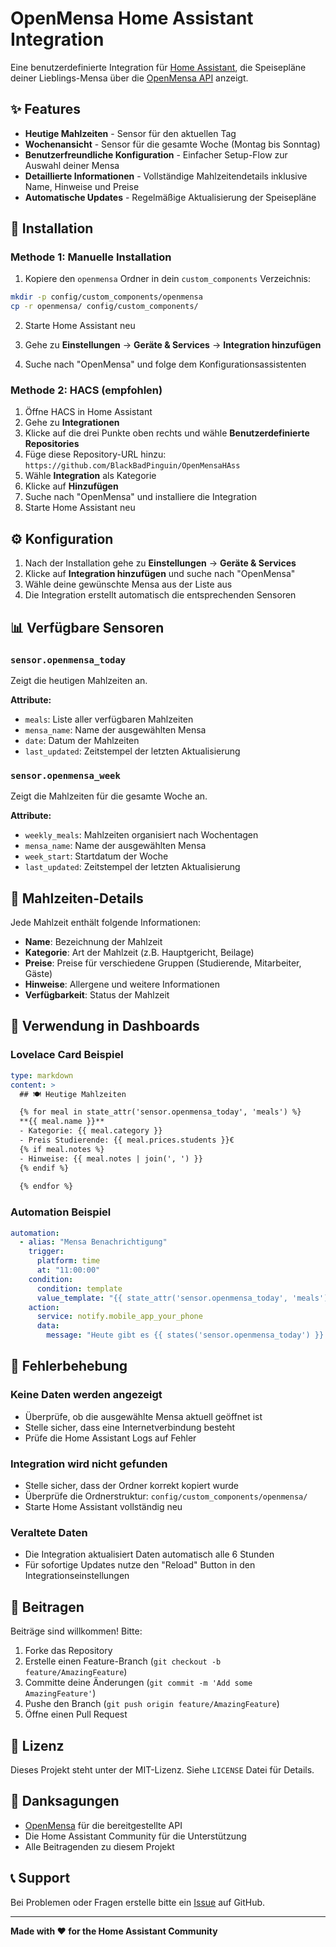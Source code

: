 # OpenMensa Home Assistant Integration

Eine benutzerdefinierte Integration für [Home Assistant](https://www.home-assistant.io/), die Speisepläne deiner Lieblings-Mensa über die [OpenMensa API](https://openmensa.org/) anzeigt.

## ✨ Features

- **Heutige Mahlzeiten** - Sensor für den aktuellen Tag
- **Wochenansicht** - Sensor für die gesamte Woche (Montag bis Sonntag)
- **Benutzerfreundliche Konfiguration** - Einfacher Setup-Flow zur Auswahl deiner Mensa
- **Detaillierte Informationen** - Vollständige Mahlzeitendetails inklusive Name, Hinweise und Preise
- **Automatische Updates** - Regelmäßige Aktualisierung der Speisepläne

## 🚀 Installation

### Methode 1: Manuelle Installation

1. Kopiere den `openmensa` Ordner in dein `custom_components` Verzeichnis:

```bash
mkdir -p config/custom_components/openmensa
cp -r openmensa/ config/custom_components/
```

2. Starte Home Assistant neu

3. Gehe zu **Einstellungen** → **Geräte & Services** → **Integration hinzufügen**

4. Suche nach "OpenMensa" und folge dem Konfigurationsassistenten

### Methode 2: HACS (empfohlen)

1. Öffne HACS in Home Assistant
2. Gehe zu **Integrationen**
3. Klicke auf die drei Punkte oben rechts und wähle **Benutzerdefinierte Repositories**
4. Füge diese Repository-URL hinzu: `https://github.com/BlackBadPinguin/OpenMensaHAss`
5. Wähle **Integration** als Kategorie
6. Klicke auf **Hinzufügen**
7. Suche nach "OpenMensa" und installiere die Integration
8. Starte Home Assistant neu

## ⚙️ Konfiguration

1. Nach der Installation gehe zu **Einstellungen** → **Geräte & Services**
2. Klicke auf **Integration hinzufügen** und suche nach "OpenMensa"
3. Wähle deine gewünschte Mensa aus der Liste aus
4. Die Integration erstellt automatisch die entsprechenden Sensoren

## 📊 Verfügbare Sensoren

### `sensor.openmensa_today`
Zeigt die heutigen Mahlzeiten an.

**Attribute:**
- `meals`: Liste aller verfügbaren Mahlzeiten
- `mensa_name`: Name der ausgewählten Mensa
- `date`: Datum der Mahlzeiten
- `last_updated`: Zeitstempel der letzten Aktualisierung

### `sensor.openmensa_week`
Zeigt die Mahlzeiten für die gesamte Woche an.

**Attribute:**
- `weekly_meals`: Mahlzeiten organisiert nach Wochentagen
- `mensa_name`: Name der ausgewählten Mensa
- `week_start`: Startdatum der Woche
- `last_updated`: Zeitstempel der letzten Aktualisierung

## 🔧 Mahlzeiten-Details

Jede Mahlzeit enthält folgende Informationen:
- **Name**: Bezeichnung der Mahlzeit
- **Kategorie**: Art der Mahlzeit (z.B. Hauptgericht, Beilage)
- **Preise**: Preise für verschiedene Gruppen (Studierende, Mitarbeiter, Gäste)
- **Hinweise**: Allergene und weitere Informationen
- **Verfügbarkeit**: Status der Mahlzeit

## 🎨 Verwendung in Dashboards

### Lovelace Card Beispiel

```yaml
type: markdown
content: >
  ## 🍽️ Heutige Mahlzeiten

  {% for meal in state_attr('sensor.openmensa_today', 'meals') %}
  **{{ meal.name }}**
  - Kategorie: {{ meal.category }}
  - Preis Studierende: {{ meal.prices.students }}€
  {% if meal.notes %}
  - Hinweise: {{ meal.notes | join(', ') }}
  {% endif %}
  
  {% endfor %}
```

### Automation Beispiel

```yaml
automation:
  - alias: "Mensa Benachrichtigung"
    trigger:
      platform: time
      at: "11:00:00"
    condition:
      condition: template
      value_template: "{{ state_attr('sensor.openmensa_today', 'meals') | length > 0 }}"
    action:
      service: notify.mobile_app_your_phone
      data:
        message: "Heute gibt es {{ states('sensor.openmensa_today') }} Gerichte in der Mensa!"
```

## 🐛 Fehlerbehebung

### Keine Daten werden angezeigt
- Überprüfe, ob die ausgewählte Mensa aktuell geöffnet ist
- Stelle sicher, dass eine Internetverbindung besteht
- Prüfe die Home Assistant Logs auf Fehler

### Integration wird nicht gefunden
- Stelle sicher, dass der Ordner korrekt kopiert wurde
- Überprüfe die Ordnerstruktur: `config/custom_components/openmensa/`
- Starte Home Assistant vollständig neu

### Veraltete Daten
- Die Integration aktualisiert Daten automatisch alle 6 Stunden
- Für sofortige Updates nutze den "Reload" Button in den Integrationseinstellungen

## 🤝 Beitragen

Beiträge sind willkommen! Bitte:

1. Forke das Repository
2. Erstelle einen Feature-Branch (`git checkout -b feature/AmazingFeature`)
3. Committe deine Änderungen (`git commit -m 'Add some AmazingFeature'`)
4. Pushe den Branch (`git push origin feature/AmazingFeature`)
5. Öffne einen Pull Request

## 📝 Lizenz

Dieses Projekt steht unter der MIT-Lizenz. Siehe `LICENSE` Datei für Details.

## 🙏 Danksagungen

- [OpenMensa](https://openmensa.org/) für die bereitgestellte API
- Die Home Assistant Community für die Unterstützung
- Alle Beitragenden zu diesem Projekt

## 📞 Support

Bei Problemen oder Fragen erstelle bitte ein [Issue](https://github.com/BlackBadPinguin/OpenMensaHAss/issues) auf GitHub.

---

**Made with ❤️ for the Home Assistant Community**